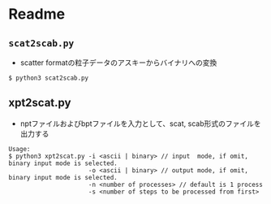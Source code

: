 # Readme

## `scat2scab.py`

- scatter formatの粒子データのアスキーからバイナリへの変換

~~~
$ python3 scat2scab.py
~~~



## xpt2scat.py

- nptファイルおよびbptファイルを入力として、scat, scab形式のファイルを出力する

~~~
Usage:
$ python3 xpt2scat.py -i <ascii | binary> // input  mode, if omit, binary input mode is selected.
                      -o <ascii | binary> // output mode, if omit, binary input mode is selected.
	                  -n <number of processes> // default is 1 process
                      -s <number of steps to be processed from first>
~~~







